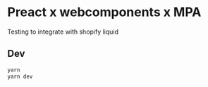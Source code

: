 # Preact x webcomponents x MPA

Testing to integrate with shopify liquid

## Dev

```sh
yarn
yarn dev
```
